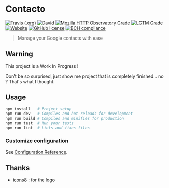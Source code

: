 # Contacto

[![Travis (.org)](https://img.shields.io/travis/shuunen/contacto.svg)](https://travis-ci.org/Shuunen/contacto)
[![David](https://img.shields.io/david/shuunen/contacto.svg)](https://david-dm.org/shuunen/contacto)
[![Mozilla HTTP Observatory Grade](https://img.shields.io/mozilla-observatory/grade/shuunen-contacto.netlify.com.svg?publish)](https://observatory.mozilla.org/analyze/shuunen-contacto.netlify.com)
[![LGTM Grade](https://img.shields.io/lgtm/grade/javascript/github/Shuunen/contacto.svg)](https://lgtm.com/projects/g/Shuunen/contacto/)
[![Website](https://img.shields.io/website/https/shuunen-contacto.netlify.com.svg)](https://shuunen-contacto.netlify.com)
[![GitHub license](https://img.shields.io/github/license/shuunen/contacto.svg?color=success)](https://github.com/Shuunen/contacto/blob/master/LICENSE)
[![BCH compliance](https://bettercodehub.com/edge/badge/Shuunen/contacto?branch=master)](https://bettercodehub.com/)

> Manage your Google contacts with ease

## Warning

This project is a Work In Progress !

Don't be so surprised, just show me project that is completely finished... no ? That's what I thought.

## Usage

```bash
npm install   # Project setup
npm run dev   # Compiles and hot-reloads for development
npm run build # Compiles and minifies for production
npm run test  # Run your tests
npm run lint  # Lints and fixes files
```

### Customize configuration

See [Configuration Reference](https://cli.vuejs.org/config/).

## Thanks

- [icons8](https://icons8.com) : for the logo
